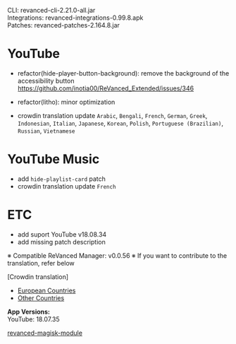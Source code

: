 CLI: revanced-cli-2.21.0-all.jar  
Integrations: revanced-integrations-0.99.8.apk  
Patches: revanced-patches-2.164.8.jar  

YouTube
==
- refactor(hide-player-button-background): remove the background of the accessibility button https://github.com/inotia00/ReVanced_Extended/issues/346
- refactor(litho): minor optimization

- crowdin translation update
`Arabic`, `Bengali`, `French`, `German`, `Greek`, `Indonesian`, `Italian`, `Japanese`, `Korean`, `Polish`, `Portuguese (Brazilian)`, `Russian`, `Vietnamese`


YouTube Music
==
- add `hide-playlist-card` patch
- crowdin translation update
`French`


ETC
==
- add suport YouTube v18.08.34
- add missing patch description

※ Compatible ReVanced Manager: v0.0.56
※ If you want to contribute to the translation, refer below

[Crowdin translation]
- [European Countries](https://crowdin.com/project/revancedextendedeu)
- [Other Countries](https://crowdin.com/project/revancedextended)
  
**App Versions:**  
YouTube: 18.07.35  

[revanced-magisk-module](https://github.com/j-hc/revanced-magisk-module)  
